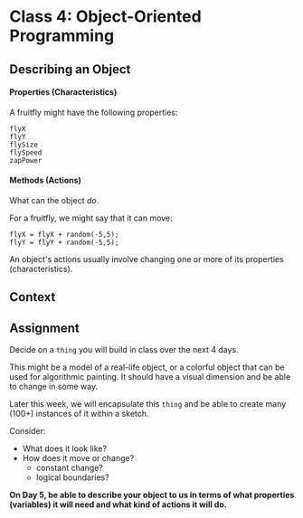 # Class 4: Object-Oriented Programming

## Describing an Object

#### Properties (Characteristics)

A fruitfly might have the following properties:

```
flyX
flyY
flySize
flySpeed
zapPower

```

#### Methods (Actions)

What can the object *do*.

For a fruitfly, we might say that it can move:

```
flyX = flyX + random(-5,5);
flyY = flyY + random(-5,5);
```

An object's actions usually involve changing one or more of its properties (characteristics).



## Context



## Assignment

Decide on a `thing` you will build in class over the next 4 days. 

This might be a model of a real-life object, or a colorful object that can be used for algorithmic painting. It should have a visual dimension and be able to change in some way.

Later this week, we will encapsulate this `thing` and be able to create many (100+) instances of it within a sketch.

Consider:

- What does it look like?
- How does it move or change?
	- constant change?
	- logical boundaries?
	
**On Day 5, be able to describe your object to us in terms of what properties (variables) it will need and what kind of actions it will do.**

	

